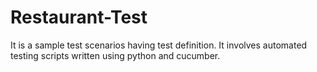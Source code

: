 # Restaurant-Test
 It is a sample test scenarios having test definition. It involves automated testing scripts written using python and cucumber.
